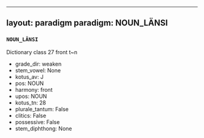 
---
layout: paradigm
paradigm: NOUN_LÄNSI
---
### ` NOUN_LÄNSI `

Dictionary class 27 front t~n
* grade_dir: weaken
* stem_vowel: None
* kotus_av: J
* pos: NOUN
* harmony: front
* upos: NOUN
* kotus_tn: 28
* plurale_tantum: False
* clitics: False
* possessive: False
* stem_diphthong: None

